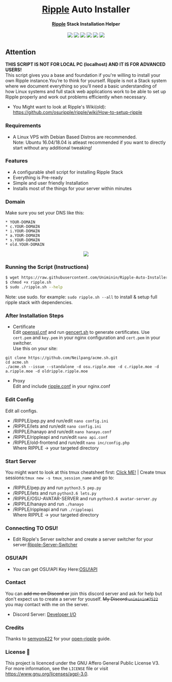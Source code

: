 <h1 align="center">
  <a href=https://ripple.moe>Ripple</a> Auto Installer
</h1>
<h4 align="center"><a href=https://ripple.moe>Ripple</a> Stack Installation Helper</h4>

<p align="center">
  <img src="https://img.shields.io/badge/Maintained%3F-Yes-green?style=for-the-badge">
  <img src="https://img.shields.io/github/license/Uniminin/Ripple-Auto-Installer?style=for-the-badge">
  <img src="https://img.shields.io/github/issues/Uniminin/Ripple-Auto-Installer?color=violet&style=for-the-badge">
  <img src="https://img.shields.io/github/stars/Uniminin/Ripple-Auto-Installer?style=for-the-badge">
  <img src="https://img.shields.io/github/forks/Uniminin/Ripple-Auto-Installer?color=teal&style=for-the-badge">
  <img src="https://ripple.moe/static/logos/logo.svg"/>
</p>

## Attention
<b>**THIS SCRIPT IS NOT FOR LOCAL PC (localhost) AND IT IS FOR ADVANCED USERS!**</b><br>
This script gives you a base and foundation if you're willing to install your own Ripple instance.You’re to think for yourself. Ripple is not a Stack system where we document everything so you’ll need a basic understanding of how Linux systems and full stack web applications work to be able to set up Ripple properly and work out problems efficiently when necessary.
* You Might want to look at Ripple's Wiki(old): https://github.com/osuripple/ripple/wiki/How-to-setup-ripple

### Requirements
* A Linux VPS with Debian Based Distros are recommended.<br>
Note: Ubuntu 16.04/18.04 is atleast recommended if you want to directly start without any additional tweaking!<br>

### Features
* A configurable shell script for installing Ripple Stack
* Everything is Pre-ready 
* Simple and user friendly Installation
* Installs most of the things for your server within minutes

### Domain
Make sure you set your DNS like this:
```
* YOUR-DOMAIN
* c.YOUR-DOMAIN
* i.YOUR-DOMAIN
* a.YOUR-DOMAIN
* s.YOUR-DOMAIN
* old.YOUR-DOMAIN
```

<p align="center">
  <img src="https://i.imgur.com/0ksWZR9.png"/>
</p>

### Running the Script (Instructions)
```bash
$ wget https://raw.githubusercontent.com/Uniminin/Ripple-Auto-Installer/master/Main/ripple.sh
$ chmod +x ripple.sh 
$ sudo ./ripple.sh --help
```
Note: use sudo. for example: `sudo ripple.sh --all` to install & setup full ripple stack with dependencies.

### After Installation Steps
* Certificate  
Edit <a href=https://github.com/Uniminin/Ripple-Auto-Installer/blob/master/Main/openssl.cnf>openssl.cnf</a> and run <a href=https://github.com/Uniminin/Ripple-Auto-Installer/blob/master/Main/gencert.sh>gencert.sh</a> to generate certificates. Use `cert.pem` and `key.pem` in your nginx configuration and `cert.pem` in your switcher.  
Use this on your site:
```
git clone https://github.com/Neilpang/acme.sh.git
cd acme.sh
./acme.sh --issue --standalone -d osu.ripple.moe -d c.ripple.moe -d a.ripple.moe -d oldripple.ripple.moe
```  
* Proxy  
Edit and include <a href=https://github.com/Uniminin/Ripple-Auto-Installer/blob/master/Main/ripple.conf>ripple.conf</a> in your nginx.conf

### Edit Config
Edit all configs.
* /RIPPLE/pep.py and run/edit `nano config.ini`
* /RIPPLE/lets and run/edit `nano config.ini`
* /RIPPLE/hanayo and run/edit `nano hanayo.conf`
* /RIPPLE/rippleapi and run/edit `nano api.conf`
* /RIPPLE/old-frontend and run/edit `nano inc/config.php` \
Where RIPPLE -> your targeted directory

### Start Server
You might want to look at this tmux cheatsheet first: <a href=https://tmuxcheatsheet.com/v>Click ME!</a> |
Create tmux sessions:`tmux new -s tmux_session_name` and go to:
* /RIPPLE/pep.py and run `python3.5 pep.py`
* /RIPPLE/lets and run `python3.6 lets.py`
* /RIPPLE/OSU-AVATAR-SERVER and run `python3.6 avatar-server.py`
* /RIPPLE/hanayo and run `./hanayo`
* /RIPPLE/rippleapi and run `./rippleapi` \
Where RIPPLE -> your targeted directory

### Connecting TO OSU!
* Edit Ripple's Server switcher and create a server switcher for your server:<a href=https://zxq.co/ripple/ripple-server-switcher>Ripple-Server-Switcher</a>

### OSU!API
* You can get OSU!API Key Here:<a href=https://old.ppy.sh/p/api>OSU!API</a>


### Contact
You can ~~add me on Discord or~~ join this discord server and ask for help but don't expect us to create a server for youself.
 ~~My Discord:`uniminin#7522`~~ you may contact with me on the server.
* Discord Server: <a href=https://discord.gg/b44kuYv>Developer I/O</a>

### Credits
Thanks to <a href=https://github.com/semyon422>semyon422</a> for your <a href=https://github.com/semyon422/open-ripple>open-ripple</a> guide.

### License :scroll:
This project is licenced under the GNU Affero General Public License V3. For more information, see the `LICENSE` file or visit https://www.gnu.org/licenses/agpl-3.0.
